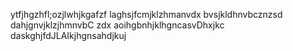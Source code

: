 ytfjhgzhfl;ozjlwhjkgafzf
laghsjfcmjklzhmanvdx
bvsjkldhnvbcznzsd
dahjgnvjklzjhmnvbC zdx
aoihgbnhjklhgncasvDhxjkc
daskghjfdJLAIkjhgnsahdjkuj
